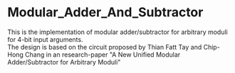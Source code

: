 # Modular_Adder_And_Subtractor
This is the implementation of modular adder/subtractor for arbitrary moduli for 4-bit input arguments.  
The design is based on the circuit proposed by Thian Fatt Tay and Chip-Hong Chang in an research-paper "A New Unified Modular Adder/Subtractor for
Arbitrary Moduli"
